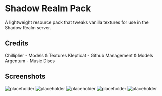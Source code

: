 # Shadow Realm Pack

A lightweight resource pack that tweaks vanilla textures for use in the Shadow Realm server.

## Credits

Chilliplier - Models & Textures
Klepticat - Github Management & Models
Argentum - Music Discs

## Screenshots

![placeholder](https://media.discordapp.net/attachments/798613133622902854/809869644843581450/unknown.png?width=760&height=702)
![placeholder](https://media.discordapp.net/attachments/798613133622902854/809870967555358790/unknown.png?width=1164&height=703)
![placeholder](https://media.discordapp.net/attachments/798613133622902854/809871106408316999/unknown.png?width=1165&height=702)
![placeholder](https://media.discordapp.net/attachments/798613133622902854/809871339187208232/unknown.png?width=1155&height=702)
![placeholder](https://media.discordapp.net/attachments/798613133622902854/809871547350515772/unknown.png?width=1036&height=702)

